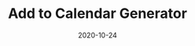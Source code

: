 ---
title: Add to Calendar Generator
projectLink: https://addtocal.sznm.dev
repoLink: https://github.com/sozonome/add-to-calendar-generator
description: Add to Calendar link / button generator.
date: "2020-10-24"
icon: "/app_icons/add-to-calendar.svg"
thumbnail: "/app_preview/add-to-calendar.png"
thumbnailDark: "/app_preview/add-to-calendar-dark.png"
sznmApps: true
stacks:
  - nextjs
  - chakra-ui
---